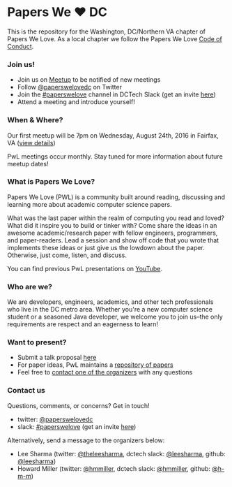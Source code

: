 # Papers We ❤ DC

This is the repository for the Washington, DC/Northern VA chapter of Papers We Love. As a local chapter we follow the Papers We Love [Code of Conduct](https://github.com/papers-we-love/washington-dc/blob/master/code-of-conduct.md).

### Join us!

- Join us on [Meetup][meetup] to be notified of new meetings
- Follow [@paperswelovedc][twitter] on Twitter
- Join the [#paperswelove][slack-channel] channel in DCTech Slack (get an invite [here][slack-invite])
- Attend a meeting and introduce yourself!

### When & Where?

Our first meetup will be 7pm on Wednesday, August 24th, 2016 in Fairfax, VA ([view details][meetup-first-meeting])

PwL meetings occur monthly. Stay tuned for more information about future meetup dates! 

### What is Papers We Love?

Papers We Love (PWL) is a community built around reading, discussing and learning more about academic computer science papers.

What was the last paper within the realm of computing you read and loved? What did it inspire you to build or tinker with? Come share the ideas in an awesome academic/research paper with fellow engineers, programmers, and paper-readers. Lead a session and show off code that you wrote that implements these ideas or just give us the lowdown about the paper. Otherwise, just come, listen, and discuss.

You can find previous PwL presentations on [YouTube][youtube].

### Who are we?

We are developers, engineers, academics, and other tech professionals who live in the DC metro area. Whether you're a new computer science student or a seasoned Java developer, we welcome you to join us–the only requirements are respect and an eagerness to learn!

### Want to present?

- Submit a talk proposal [here][talk-proposal]
- For paper ideas, PwL maintains a [repository of papers][pwl-repo]
- Feel free to [contact one of the organizers](#contact-us) with any questions

### Contact us

Questions, comments, or concerns? Get in touch!

- twitter: [@paperswelovedc][twitter]
- slack: [#paperswelove][slack-channel] (get an invite [here][slack-invite])

Alternatively, send a message to the organizers below:

- Lee Sharma (twitter: [@theleesharma][twitter-lee], dctech slack: [@leesharma][slack-lee], github: [@leesharma][gh-lee])
- Howard Miller (twitter: [@hmmiller][twitter-howard], dctech slack: [@hmmiller][slack-howard], github: [@h-m-m][gh-howard])

[meetup]: http://www.meetup.com/Papers-We-Love-DC-NoVA/
[twitter]: https://twitter.com/paperswelovedc
[slack-channel]: https://dctech.slack.com/messages/paperswelove/
[slack-invite]: http://www.dctechslack.com/
[youtube]: https://www.youtube.com/user/PapersWeLove/

[meetup-first-meeting]: http://www.meetup.com/Papers-We-Love-DC-NoVA/events/232351004/

[how-to-read-a-paper]: https://github.com/papers-we-love/papers-we-love#how-to-read-a-paper

[talk-proposal]: https://docs.google.com/forms/d/e/1FAIpQLScdZcH49tyTwFKxV31wSB7Iy30d_55I-aGyD8G87M69qCfwsw/viewform
[pwl-repo]: https://github.com/papers-we-love/papers-we-love

[twitter-lee]: https://twitter.com/theleesharma
[twitter-howard]: https://twitter.com/hmmiller
[slack-lee]: https://dctech.slack.com/messages/@leesharma/
[slack-howard]: https://dctech.slack.com/messages/@hmmiller/
[gh-lee]: https://github.com/leesharma
[gh-howard]: https://github.com/h-m-m
